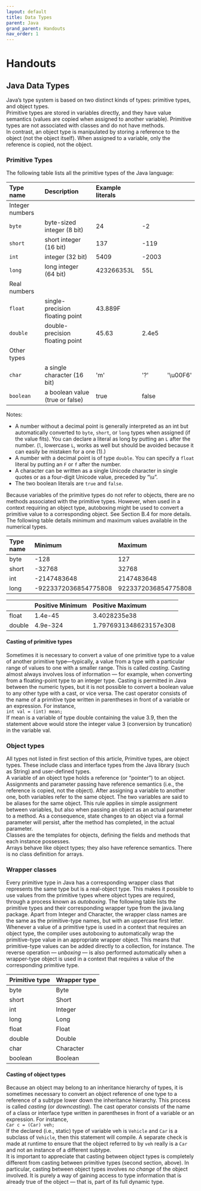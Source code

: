 ```yaml
---
layout: default
title: Data Types
parent: Java
grand_parent: Handouts
nav_order: 1
---
```


# Handouts

## Java Data Types

Java’s type system is based on two distinct kinds of types: primitive types, and object types.  
Primitive types are stored in variables directly, and they have value semantics (values are copied when assigned to another variable). Primitive types are not associated with classes and do not have methods.  
In contrast, an object type is manipulated by storing a reference to the object (not the object itself). When assigned to a variable, only the reference is copied, not the object.

### Primitive Types

The following table lists all the primitive types of the Java language:

| Type name       | Description                     | Example literals |       |          |
| :-------------- | :------------------------------ | :--------------- | :---- | :------- |
| Integer numbers |                                 |                  |       |          |
| `byte`          | byte-sized integer (8 bit)      | 24               | -2    |
| `short`         | short integer (16 bit)          | 137              | -119  |
| `int`           | integer (32 bit)                | 5409             | -2003 |
| `long`          | long integer (64 bit)           | 423266353L       | 55L   |
| Real numbers    |
| `float`         | single-precision floating point | 43.889F          |
| `double`        | double-precision floating point | 45.63            | 2.4e5 |
| Other types     |
| `char`          | a single character (16 bit)     | 'm'              | '?'   | '\u00F6' |
| `boolean`       | a boolean value (true or false) | true             | false |

Notes:

- A number without a decimal point is generally interpreted as an int but automatically converted to `byte`, `short`, or `long` types when assigned (if the value fits). You can declare a literal as long by putting an `L` after the number. (`l`, lowercase `L`, works as well but should be avoided because it can easily be mistaken for a one (1).)
- A number with a decimal point is of type `double`. You can specify a `float` literal by putting an `F` or `f` after the number.
- A character can be written as a single Unicode character in single quotes or as a four-digit Unicode value, preceded by “\u”.
- The two boolean literals are `true` and `false`.

Because variables of the primitive types do not refer to objects, there are no methods associated with the primitive types. However, when used in a context requiring an object type, autoboxing might be used to convert a primitive value to a corresponding object. See Section B.4 for more details.  
The following table details minimum and maximum values available in the numerical types.

| Type name | Minimum              | Maximum             |
| :-------- | :------------------- | :------------------ |
| byte      | -128                 | 127                 |
| short     | -32768               | 32768               |
| int       | -2147483648          | 2147483648          |
| long      | -9223372036854775808 | 9223372036854775808 |

|        | Positive Minimum | Positive Maximum       |
| :----- | :--------------- | :--------------------- |
| float  | 1.4e-45          | 3.4028235e38           |
| double | 4.9e-324         | 1.7976931348623157e308 |

#### Casting of primitive types

Sometimes it is necessary to convert a value of one primitive type to a value of another primitive type—typically, a value from a type with a particular range of values to one with a smaller range. This is called _casting_. Casting almost always involves loss of information — for example, when converting from a floating-point type to an integer type. Casting is permitted in Java between the numeric types, but it is not possible to convert a boolean value to any other type with a cast, or vice versa. The cast operator consists of the name of a primitive type written in parentheses in front of a variable or an expression. For instance,  
`int val = (int) mean;`  
If mean is a variable of type double containing the value 3.9, then the statement above would store the integer value 3 (conversion by truncation) in the variable val.

### Object types

All types not listed in first section of this article, Primitive types, are object types. These include class and interface types from the Java library (such as String) and user-defined types.  
A variable of an object type holds a reference (or “pointer”) to an object. Assignments and parameter passing have reference semantics (i.e., the reference is copied, not the object). After assigning a variable to another one, both variables refer to the same object. The two variables are said to be aliases for the same object. This rule applies in simple assignment between variables, but also when passing an object as an actual parameter to a method. As a consequence, state changes to an object via a formal parameter will persist, after the method has completed, in the actual parameter.  
Classes are the templates for objects, defining the fields and methods that each instance possesses.  
Arrays behave like object types; they also have reference semantics. There is no class definition for arrays.

### Wrapper classes

Every primitive type in Java has a corresponding wrapper class that represents the same type but is a real-object type. This makes it possible to use values from the primitive types where object types are required, through a process known as _autoboxing_. The following table lists the primitive types and their corresponding wrapper type from the java.lang package. Apart from Integer and Character, the wrapper class names are the same as the primitive-type names, but with an uppercase first letter.  
Whenever a value of a primitive type is used in a context that requires an object type, the compiler uses autoboxing to automatically wrap the primitive-type value in an appropriate wrapper object. This means that primitive-type values can be added directly to a collection, for instance. The reverse operation — _unboxing_ — is also performed automatically when a wrapper-type object is used in a context that requires a value of the corresponding primitive type.

| Primitive type | Wrapper type |
| :------------- | :----------- |
| byte           | Byte         |
| short          | Short        |
| int            | Integer      |
| long           | Long         |
| float          | Float        |
| double         | Double       |
| char           | Character    |
| boolean        | Boolean      |

#### Casting of object types

Because an object may belong to an inheritance hierarchy of types, it is sometimes necessary to convert an object reference of one type to a reference of a subtype lower down the inheritance hierarchy. This process is called _casting_ (or _downcasting_). The cast operator consists of the name of a class or interface type written in parentheses in front of a variable or an expression. For instance,  
`Car c = (Car) veh;`  
If the declared (i.e., static) type of variable veh is `Vehicle` and `Car` is a subclass of `Vehicle`, then this statement will compile. A separate check is made at runtime to ensure that the object referred to by `veh` really is a `Car` and not an instance of a different subtype.  
It is important to appreciate that casting between object types is completely different from casting between primitive types (second section, above). In particular, casting between object types involves _no change_ of the object involved. It is purely a way of gaining access to type
information that is already true of the object — that is, part of its full dynamic type.
